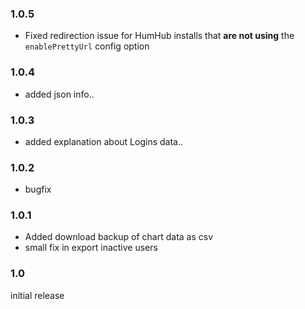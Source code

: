 
### 1.0.5

- Fixed redirection issue for HumHub installs that **are not using** the `enablePrettyUrl` config option

### 1.0.4

- added json info..

### 1.0.3

- added explanation about Logins data..

### 1.0.2

- bugfix

### 1.0.1

- Added download backup of chart data as csv
- small fix in export inactive users

### 1.0

initial release